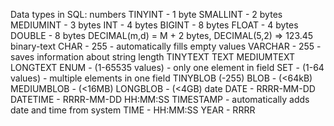 Data types in SQL:
    numbers
        TINYINT - 1 byte 
        SMALLINT - 2 bytes
        MEDIUMINT - 3 bytes
        INT - 4 bytes
        BIGINT - 8 bytes
        FLOAT - 4 bytes
        DOUBLE - 8 bytes
        DECIMAL(m,d) = M + 2 bytes, DECIMAL(5,2) => 123.45
    binary-text
        CHAR - 255 - automatically fills empty values
        VARCHAR - 255 - saves information about string length
        TINYTEXT
        TEXT
        MEDIUMTEXT
        LONGTEXT
        ENUM - (1-65535 values) - only one element in field 
        SET - (1-64 values) - multiple elements in one field
        TINYBLOB (-255)
        BLOB - (<64kB)
        MEDIUMBLOB - (<16MB)
        LONGBLOB - (<4GB)
    date
        DATE - RRRR-MM-DD
        DATETIME - RRRR-MM-DD HH:MM:SS
        TIMESTAMP - automatically adds date and time from system
        TIME - HH:MM:SS
        YEAR - RRRR